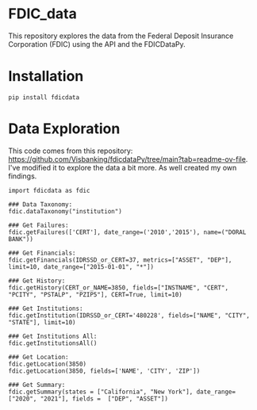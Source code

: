 # FDIC_data
This repository explores the data from the Federal Deposit Insurance Corporation (FDIC) using the API and the FDICDataPy.

# Installation
```
pip install fdicdata

```

# Data Exploration

This code comes from this repository: https://github.com/Visbanking/fdicdataPy/tree/main?tab=readme-ov-file.
I've modified it to explore the data a bit more. As well created my own findings.

```
import fdicdata as fdic

### Data Taxonomy:
fdic.dataTaxonomy("institution")

### Get Failures:
fdic.getFailures(['CERT'], date_range=('2010','2015'), name=("DORAL BANK"))

### Get Financials:
fdic.getFinancials(IDRSSD_or_CERT=37, metrics=["ASSET", "DEP"], limit=10, date_range=["2015-01-01", "*"])

### Get History:
fdic.getHistory(CERT_or_NAME=3850, fields=["INSTNAME", "CERT", "PCITY", "PSTALP", "PZIP5"], CERT=True, limit=10)

### Get Institutions:
fdic.getInstitution(IDRSSD_or_CERT='480228', fields=["NAME", "CITY", "STATE"], limit=10)

### Get Institutions All:
fdic.getInstitutionsAll()

### Get Location:
fdic.getLocation(3850)
fdic.getLocation(3850, fields=['NAME', 'CITY', 'ZIP'])

### Get Summary:
fdic.getSummary(states = ["California", "New York"], date_range= ["2020", "2021"], fields =  ["DEP", "ASSET"])
```

